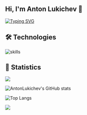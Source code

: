 ## Hi, I'm Anton Lukichev 👋

[![Typing SVG](https://readme-typing-svg.herokuapp.com?color=333333&lines=Full+Stack+Developer;TeamLead+in+SberMarket)](https://git.io/typing-svg)

## :hammer_and_wrench: Technologies

![skills](https://skillicons.dev/icons?i=html,css,sass,js,ts,nodejs,react,vue,mongodb,postgresql,redis,py,django,docker,kubernetes,md,git,figma,nginx,vscode&theme=light)

## 📝 Statistics

![](https://komarev.com/ghpvc/?username=AntonLukichev&color=brightgreen&flat=flat)

![AntonLukichev's GitHub stats](https://github-readme-stats.vercel.app/api?username=AntonLukichev&count_private=true&show_icons=true&theme=dracula)

![Top Langs](https://github-readme-stats.vercel.app/api/top-langs/?username=AntonLukichev&hide=php&layout=compact&theme=dracula)

<!--
**AntonLukichev/AntonLukichev** is a ✨ _special_ ✨ repository because its `README.md` (this file) appears on your GitHub profile.

Here are some ideas to get you started:

- 🔭 I’m currently working on ...
- 🌱 I’m currently learning ...
- 👯 I’m looking to collaborate on ...
- 🤔 I’m looking for help with ...
- 💬 Ask me about ...
- 📫 How to reach me: ...
- 😄 Pronouns: ...
- ⚡ Fun fact: ...
-->

![](https://hit.yhype.me/github/profile?user_id=4905918)
